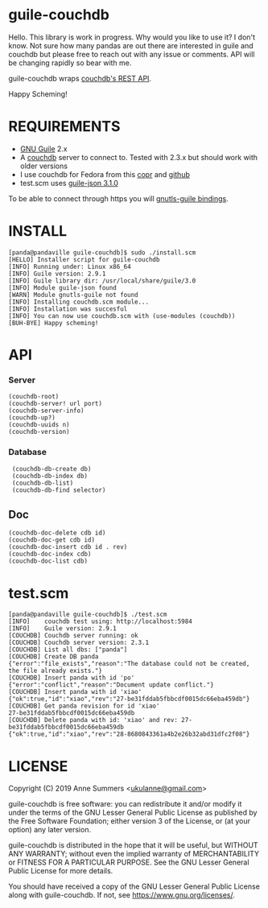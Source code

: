 # guile-couchdb

Hello. This library is work in progress. Why would you like to use it? I don't know. Not sure how many pandas are out there
are interested in guile and couchdb but please free to reach out with any issue or comments. API will be changing rapidly
so bear with me.

guile-couchdb wraps [couchdb's REST API](https://docs.couchdb.org/en/stable/api/index.html).

Happy Scheming!

# REQUIREMENTS

- [GNU Guile](https://www.gnu.org/software/guile/) 2.x
- A [couchdb](http://couchdb.apache.org/) server to connect to. Tested with 2.3.x but should work with older versions
- I use couchdb for Fedora from this [copr](https://copr.fedorainfracloud.org/coprs/adrienverge/couchdb/) and [github](https://github.com/adrienverge/copr-couchdb)
- test.scm uses [guile-json 3.1.0](https://github.com/aconchillo/guile-json) 

To be able to connect through https you will [gnutls-guile bindings](https://www.gnutls.org/manual/gnutls-guile.html).

# INSTALL
```
[panda@pandaville guile-couchdb]$ sudo ./install.scm 
[HELLO] Installer script for guile-couchdb
[INFO] Running under: Linux x86_64
[INFO] Guile version: 2.9.1
[INFO] Guile library dir: /usr/local/share/guile/3.0
[INFO] Module guile-json found
[WARN] Module gnutls-guile not found
[INFO] Installing couchdb.scm module...
[INFO] Installation was succesful
[INFO] You can now use couchdb.scm with (use-modules (couchdb))
[BUH-BYE] Happy scheming!

```

# API

### Server
 ```
 (couchdb-root)
 (couchdb-server! url port)
 (couchdb-server-info)
 (couchdb-up?) 
 (couchdb-uuids n)
 (couchdb-version)
```
### Database
```
 (couchdb-db-create db)
 (couchdb-db-index db)
 (couchdb-db-list)
 (couchdb-db-find selector)
``` 
 ## Doc
 ```
 (couchdb-doc-delete cdb id)
 (couchdb-doc-get cdb id)
 (couchdb-doc-insert cdb id . rev)
 (couchdb-doc-index cdb)
 (couchdb-doc-list cdb)

```

# test.scm

```
[panda@pandaville guile-couchdb]$ ./test.scm 
[INFO]    couchdb test using: http://localhost:5984
[INFO]    Guile version: 2.9.1
[COUCHDB] Couchdb server running: ok
[COUCHDB] Couchdb server version: 2.3.1
[COUCHDB] List all dbs: ["panda"]
[COUCHDB] Create DB panda
{"error":"file_exists","reason":"The database could not be created, the file already exists."}
[COUCHDB] Insert panda with id 'po'
{"error":"conflict","reason":"Document update conflict."}
[COUCHDB] Insert panda with id 'xiao'
{"ok":true,"id":"xiao","rev":"27-be31fddab5fbbcdf0015dc66eba459db"}
[COUCHDB] Get panda revision for id 'xiao'
27-be31fddab5fbbcdf0015dc66eba459db
[COUCHDB] Delete panda with id: 'xiao' and rev: 27-be31fddab5fbbcdf0015dc66eba459db
{"ok":true,"id":"xiao","rev":"28-8680843361a4b2e26b32abd31dfc2f08"}
```
# LICENSE

Copyright (C) 2019 Anne Summers &lt;ukulanne@gmail.com&gt;

guile-couchdb is free software: you can redistribute it and/or modify it under the terms of the GNU Lesser General Public License as published by the Free Software Foundation; either version 3 of the License, or (at your option) any later version.

guile-couchdb is distributed in the hope that it will be useful, but WITHOUT ANY WARRANTY; without even the implied warranty of MERCHANTABILITY or FITNESS FOR A PARTICULAR PURPOSE. See the GNU Lesser General Public License for more details.

You should have received a copy of the GNU Lesser General Public License along with guile-couchdb. If not, see https://www.gnu.org/licenses/.

